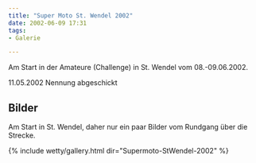 ```yaml
---
title: "Super Moto St. Wendel 2002"
date: 2002-06-09 17:31
tags: 
- Galerie

---
```

Am Start in der Amateure (Challenge) in St. Wendel vom 08.-09.06.2002.

11.05.2002 Nennung abgeschickt

<!-- more -->

## Bilder

Am Start in St. Wendel, daher nur ein paar Bilder vom Rundgang über die Strecke. 

{% include wetty/gallery.html dir="Supermoto-StWendel-2002" %}